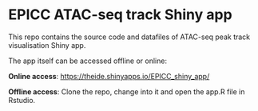 # EPICC ATAC-seq track Shiny app
This repo contains the source code and datafiles of ATAC-seq peak track visualisation Shiny app. 

The app itself can be accessed offline or online: 

**Online access**: https://theide.shinyapps.io/EPICC_shiny_app/

**Offline access**: Clone the repo, change into it and open the app.R file in Rstudio.



